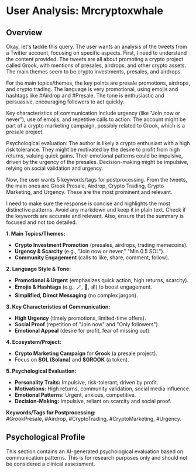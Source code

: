 # User Analysis: Mrcryptoxwhale

## Overview

<think>
Okay, let's tackle this query. The user wants an analysis of the tweets from a Twitter account, focusing on specific aspects. First, I need to understand the content provided. The tweets are all about promoting a crypto project called Grook, with mentions of presales, airdrops, and other crypto assets. The main themes seem to be crypto investments, presales, and airdrops.

For the main topics/themes, the key points are presale promotions, airdrops, and crypto trading. The language is very promotional, using emojis and hashtags like #Airdrop and #Presale. The tone is enthusiastic and persuasive, encouraging followers to act quickly.

Key characteristics of communication include urgency (like "Join now or never"), use of emojis, and repetitive calls to action. The account might be part of a crypto marketing campaign, possibly related to Grook, which is a presale project.

Psychological evaluation: The author is likely a crypto enthusiast with a high risk tolerance. They might be motivated by the desire to profit from high returns, valuing quick gains. Their emotional patterns could be impulsive, driven by the urgency of the presales. Decision-making might be impulsive, relying on social validation and urgency.

Now, the user wants 5 keywords/tags for postprocessing. From the tweets, the main ones are Grook Presale, Airdrop, Crypto Trading, Crypto Marketing, and Urgency. These are the most prominent and relevant.

I need to make sure the response is concise and highlights the most distinctive patterns. Avoid any markdown and keep it in plain text. Check if the keywords are accurate and relevant. Also, ensure that the summary is focused and not too detailed.
</think>

**1. Main Topics/Themes:**  
- **Crypto Investment Promotion** (presales, airdrops, trading memecoins).  
- **Urgency & Scarcity** (e.g., "Join now or never," "Min 0.5 SOL").  
- **Community Engagement** (calls to like, share, comment, follow).  

**2. Language Style & Tone:**  
- **Promotional & Urgent** (emphasizes quick action, high returns, scarcity).  
- **Emojis & Hashtags** (e.g., 🪄, 🔔, 💰) to boost engagement.  
- **Simplified, Direct Messaging** (no complex jargon).  

**3. Key Characteristics of Communication:**  
- **High Urgency** (timely promotions, limited-time offers).  
- **Social Proof** (repetition of "Join now" and "Only followers").  
- **Emotional Appeal** (desire for profit, fear of missing out).  

**4. Ecosystem/Project:**  
- **Crypto Marketing Campaign** for **Grook** (a presale project).  
- Focus on **SOL (Solana)** and **$GROOK** (a token).  

**5. Psychological Evaluation:**  
- **Personality Traits:** Impulsive, risk-tolerant, driven by profit.  
- **Motivations:** High returns, community validation, social media influence.  
- **Emotional Patterns:** Urgent, anxious, competitive.  
- **Decision-Making:** Impulsive, reliant on scarcity and social proof.  

**Keywords/Tags for Postprocessing:**  
#GrookPresale, #Airdrop, #CryptoTrading, #CryptoMarketing, #Urgency.

## Psychological Profile

This section contains an AI-generated psychological evaluation based on communication patterns. This is for research purposes only and should not be considered a clinical assessment.